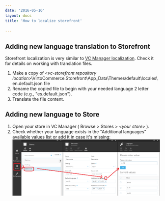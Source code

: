 ```yaml
---
date: '2016-05-16'
layout: docs
title: 'How to localize storefront'

---
```

## Adding new language translation to Storefront

Storefront localization is very similar to [VC Manager localization](docs/vc2devguide/working-with-platform-manager/localization-implementation). Check it for details on working with translation files.

1. Make a copy of &lt;*vc-storefront repository location*&gt;\VirtoCommerce.Storefront\App_Data\Themes\default\locales\en.default.json file 
2. Rename the copied file to begin with your needed language 2 letter code (e.g., "es.default.json"). 
3. Translate the file content.

## Adding new language to Store
1. Open your store in VC Manager ( Browse > Stores > &lt;*your store*&gt; ).
2. Check whether your language exists in the "Additional languages" available values list or add it in case it's missing:
![](../../../assets/images/docs/store-languages.png)
